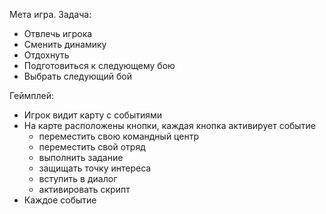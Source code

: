 Мета игра.
Задача:
* Отвлечь игрока
* Сменить динамику
* Отдохнуть
* Подготовиться к следующему бою
* Выбрать следующий бой

Геймплей:
* Игрок видит карту с событиями
* На карте расположены кнопки, каждая кнопка активирует событие
	* переместить свою командный центр
	* переместить свой отряд
	* выполнить задание
	* защищать точку интереса
	* вступить в диалог
	* активировать скрипт
* Каждое событие 

